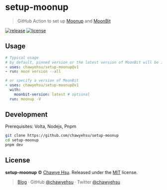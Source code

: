 # setup-moonup

> GitHub Action to set up [Moonup] and [MoonBit]

[![release][release-badge]][releases]
[![license][license-badge]](LICENSE)

## Usage

```yaml
# Typical usage
# by default, pinned version or the latest version of MoonBit will be installed
- uses: chawyehsu/setup-moonup@v1
- run: moon version --all

# or specify a version of MoonBit
- uses: chawyehsu/setup-moonup@v1
  with:
    moonbit-version: latest # optional
  run: moonup -V
```

## Development

Prerequisites: Volta, Nodejs, Pnpm

```sh
git clone https://github.com/chawyehsu/setup-moonup
cd setup-moonup
pnpm dev
```

## License

**setup-moonup** © [Chawye Hsu](https://github.com/chawyehsu). Released under the [MIT](LICENSE) license.

> [Blog](https://chawyehsu.com) · GitHub [@chawyehsu](https://github.com/chawyehsu) · Twitter [@chawyehsu](https://twitter.com/chawyehsu)

[Moonup]: https://github.com/chawyehsu/moonup
[MoonBit]: https://www.moonbitlang.com/
[release-badge]: https://img.shields.io/github/v/release/chawyehsu/setup-moonup
[releases]: https://github.com/chawyehsu/setup-moonup/releases/latest
[license-badge]: https://img.shields.io/github/license/chawyehsu/setup-moonup
